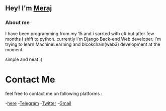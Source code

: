 ## Hey! I'm [Meraj](https://twitter.com/merajsafari)

### About me
I have been programming from my 15 and i sarrted with c# but after few months i shift to python.
currently i'm Django Back-end Web developer. i'm trying to learn MachineLearning and blcokchain(web3) development at the moment.

simple and neat ;)

# Contact Me
feel free to contact me on following platforms :

-[here](https://github.com/ichbinmeraj)
-[Telegram](https://t.me/merajsafari)
-[Twitter](https://twitter.com/merajsafari)
-[Gmail](merajsafari3@gmail.com)
